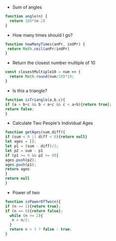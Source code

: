 * Sum of angles
```javascript
function angle(n) {
  return 180*(n-2)
}
```
* How many times should I go?
```javascript
function howManyTimes(anPr, indPr) {
 return Math.ceil(anPr/indPr)
}
```
* Return the closest number multiple of 10
```javascript
const closestMultiple10 = num => {
  return Math.round(num/10)*10;
}
```
* Is this a triangle?
```javascript
function isTriangle(a,b,c){
if (a < b+c && b < a+c && c < a+b){return true};
return false;
}
```
* Calculate Two People's Individual Ages
```javascript
function getAges(sum,diff){
if (sum < 0 || diff < 0){return null}
let ages = [];
let p1 = (sum - diff)/2;
let p2 = sum - p1
if (p1 >= 0 && p2 >= 0){
ages.push(p2);
ages.push(p1);
return ages
}
return null
}
```
* Power of two
```javascript
function isPowerOfTwo(n){
if (n == 1){return true};
if (n == 0){return false};
  while (n >= 2){
   n = n/2;
  }
  return n > 1 ? false : true;
}
```